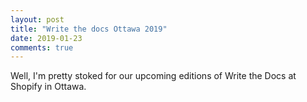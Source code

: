 ```yaml
---
layout: post
title: "Write the docs Ottawa 2019"
date: 2019-01-23
comments: true
---
```


Well, I'm pretty stoked for our upcoming editions of Write the Docs at Shopify in Ottawa.
